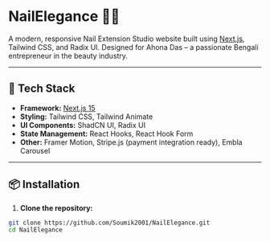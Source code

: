 # NailElegance 💅✨

A modern, responsive Nail Extension Studio website built using [Next.js](https://nextjs.org/), Tailwind CSS, and Radix UI. Designed for Ahona Das – a passionate Bengali entrepreneur in the beauty industry.

---

## 🚀 Tech Stack

- **Framework:** [Next.js 15](https://nextjs.org/)
- **Styling:** Tailwind CSS, Tailwind Animate
- **UI Components:** ShadCN UI, Radix UI
- **State Management:** React Hooks, React Hook Form
- **Other:** Framer Motion, Stripe.js (payment integration ready), Embla Carousel

---

## 📦 Installation

1. **Clone the repository:**

```bash
git clone https://github.com/Soumik2001/NailElegance.git
cd NailElegance
